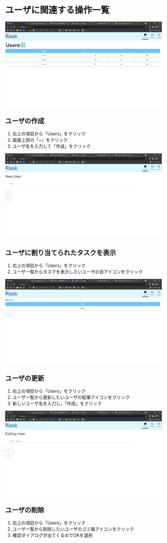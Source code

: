 # ユーザに関連する操作一覧
![user](img/user.png)

## ユーザの作成
1. 右上の項目から「Users」をクリック
2. 画面上部の「+」をクリック
3. ユーザ名を入力して「作成」をクリック

![create_user](img/create_user.png)

## ユーザに割り当てられたタスクを表示
1. 右上の項目から「Users」をクリック
2. ユーザ一覧からタスクを表示したいユーザの目アイコンをクリック

![show_user](img/show_user.png)

## ユーザの更新
1. 右上の項目から「Users」をクリック
2. ユーザ一覧から更新したいユーザの鉛筆アイコンをクリック
3. 新しいユーザ名を入力し，「作成」をクリック

![edit_user](img/edit_user.png)

## ユーザの削除
1. 右上の項目から「Users」をクリック
2. ユーザ一覧から削除したいユーザのゴミ箱アイコンをクリック
3. 確認ダイアログが出てくるのでOKを選択
